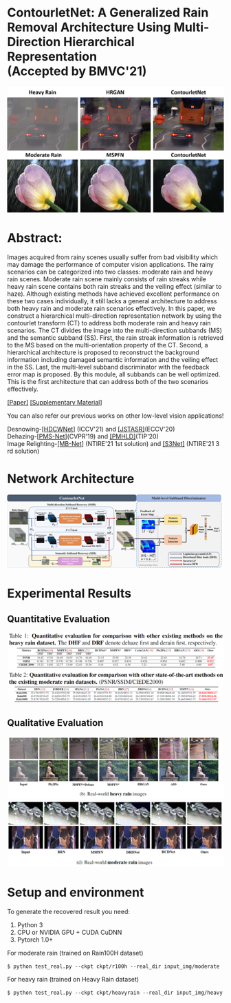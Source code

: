 # ContourletNet: A Generalized Rain Removal Architecture Using Multi-Direction Hierarchical Representation<br> (Accepted by BMVC'21)


![image](/img_repo/example.png)


# Abstract:
Images acquired from rainy scenes usually suffer from bad visibility which may damage the performance of computer vision applications. The rainy scenarios can be categorized into two classes: moderate rain and heavy rain scenes. Moderate rain scene mainly consists of rain streaks while heavy rain scene contains both rain streaks and the veiling effect (similar to haze). Although existing methods have achieved excellent performance on these two cases individually, it still lacks a general architecture to address both heavy rain and moderate rain scenarios effectively. In this paper, we construct a hierarchical multi-direction representation network by using the contourlet transform (CT) to address both moderate rain and heavy rain scenarios. The CT divides the image into the multi-direction subbands (MS) and the semantic subband (SS). First, the rain streak information is retrieved to the MS based on the multi-orientation property of the CT. Second, a hierarchical architecture is proposed to reconstruct the background information including damaged semantic information and the veiling effect in the SS. Last, the multi-level subband discriminator with the feedback error map is proposed. By this module, all subbands can be well optimized. This is the first architecture that can address both of the two scenarios effectively.


[[Paper]](https://www.bmvc2021-virtualconference.com/assets/papers/0491.pdf)
[[Supplementary Material]](https://www.bmvc2021-virtualconference.com/assets/supp/0491_supp.zip)
<!-- [[Slide Download]](https://ntucc365-my.sharepoint.com/:b:/g/personal/f05943089_ntu_edu_tw/EVUaKr-l1UNDoUeuInao0RkB6kv5MDMfUcUCNp96rRZeTA?e=5LYZSC) -->

You can also refer our previous works on other low-level vision applications!

Desnowing-[[HDCWNet]](https://github.com/weitingchen83/ICCV2021-Single-Image-Desnowing-HDCWNet) (ICCV'21) and [[JSTASR]](https://github.com/weitingchen83/JSTASR-DesnowNet-ECCV-2020)(ECCV'20)<br>
Dehazing-[[PMS-Net]](https://github.com/weitingchen83/PMS-Net)(CVPR'19) and [[PMHLD]](https://github.com/weitingchen83/Dehazing-PMHLD-Patch-Map-Based-Hybrid-Learning-DehazeNet-for-Single-Image-Haze-Removal-TIP-2020)(TIP'20)<br>
Image Relighting-[[MB-Net]](https://github.com/weitingchen83/NTIRE2021-Depth-Guided-Image-Relighting-MBNet) (NTIRE'21 1st solution) and [[S3Net]](https://github.com/dectrfov/NTIRE-2021-Depth-Guided-Image-Any-to-Any-relighting) (NTIRE'21 3 rd solution)<br>


# Network Architecture

![image](/img_repo/architecture.png)



# Experimental Results
## Quantitative Evaluation
![image](/img_repo/quantitative_heavy.png)
![image](/img_repo/quantitative_moderate.png)

## Qualitative Evaluation
![image](/img_repo/qualitative_heavy.png)
![image](/img_repo/qualitative_moderate.png)

# Setup and environment

To generate the recovered result you need:

1. Python 3
2. CPU or NVIDIA GPU + CUDA CuDNN
3. Pytorch 1.0+

For moderate rain (trained on Rain100H dataset)
```
$ python test_real.py --ckpt ckpt/r100h --real_dir input_img/moderate
```

For heavy rain (trained on Heavy Rain dataset)
```
$ python test_real.py --ckpt ckpt/heavyrain --real_dir input_img/heavy
```

